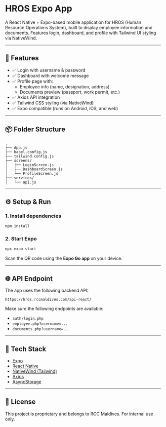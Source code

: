 # HROS Expo App

A React Native + Expo-based mobile application for HROS (Human Resource Operations System), built to display employee information and documents. Features login, dashboard, and profile with Tailwind UI styling via NativeWind.

---

## 🚀 Features

- ✅ Login with username & password
- ✅ Dashboard with welcome message
- ✅ Profile page with:
  - Employee info (name, designation, address)
  - Documents preview (passport, work permit, etc.)
- ✅ Axios API integration
- ✅ Tailwind CSS styling (via NativeWind)
- ✅ Expo compatible (runs on Android, iOS, and web)

---

## 📦 Folder Structure

```
.
├── App.js
├── babel.config.js
├── tailwind.config.js
├── screens/
│   ├── LoginScreen.js
│   ├── DashboardScreen.js
│   └── ProfileScreen.js
├── services/
│   └── api.js
```

---

## ⚙️ Setup & Run

### 1. Install dependencies

```bash
npm install
```

### 2. Start Expo

```bash
npx expo start
```

Scan the QR code using the **Expo Go app** on your device.

---

## 🌐 API Endpoint

The app uses the following backend API:

```
https://hros.rccmaldives.com/api-react/
```

Make sure the following endpoints are available:

- `auth/login.php`
- `employee.php?username=...`
- `documents.php?username=...`

---

## 🧩 Tech Stack

- [Expo](https://expo.dev/)
- [React Native](https://reactnative.dev/)
- [NativeWind (Tailwind)](https://www.nativewind.dev/)
- [Axios](https://axios-http.com/)
- [AsyncStorage](https://react-native-async-storage.github.io/async-storage/)

---

## 📄 License

This project is proprietary and belongs to RCC Maldives. For internal use only.
